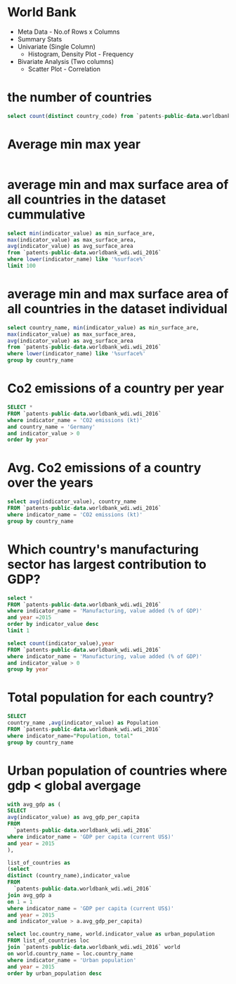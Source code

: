 # World Bank

* Meta Data - No.of Rows x Columns
* Summary Stats
* Univariate (Single Column)
  * Histogram, Density Plot - Frequency
* Bivariate Analysis (Two columns)  
  * Scatter Plot - Correlation

# the number of countries
```sql
select count(distinct country_code) from `patents-public-data.worldbank_wdi.wdi_2016`
```

# Average min max year
```sql
```

# average min and max surface area of all countries in the dataset cummulative
```sql
select min(indicator_value) as min_surface_are,
max(indicator_value) as max_surface_area,
avg(indicator_value) as avg_surface_area
from `patents-public-data.worldbank_wdi.wdi_2016`
where lower(indicator_name) like '%surface%'
limit 100
```

# average min and max surface area of all countries in the dataset individual
```sql
select country_name, min(indicator_value) as min_surface_are,
max(indicator_value) as max_surface_area,
avg(indicator_value) as avg_surface_area
from `patents-public-data.worldbank_wdi.wdi_2016`
where lower(indicator_name) like '%surface%'
group by country_name
```
# Co2 emissions of a country per year
```sql
SELECT * 
FROM `patents-public-data.worldbank_wdi.wdi_2016`
where indicator_name = 'CO2 emissions (kt)'
and country_name = 'Germany'
and indicator_value > 0
order by year
```
# Avg. Co2 emissions of a country over the years
```sql
select avg(indicator_value), country_name
FROM `patents-public-data.worldbank_wdi.wdi_2016`
where indicator_name = 'CO2 emissions (kt)'
group by country_name
```

# Which country's manufacturing sector has largest contribution to GDP?
```sql
select *
FROM `patents-public-data.worldbank_wdi.wdi_2016`
where indicator_name = 'Manufacturing, value added (% of GDP)'
and year =2015
order by indicator_value desc
limit 1
```
```sql
select count(indicator_value),year
FROM `patents-public-data.worldbank_wdi.wdi_2016`
where indicator_name = 'Manufacturing, value added (% of GDP)'
and indicator_value > 0
group by year
```

# Total population for each country?
```sql
SELECT
country_name ,avg(indicator_value) as Population
FROM `patents-public-data.worldbank_wdi.wdi_2016`
where indicator_name="Population, total"
group by country_name
```

# Urban population of countries where gdp < global avergage
```sql
with avg_gdp as (
SELECT
avg(indicator_value) as avg_gdp_per_capita
FROM
  `patents-public-data.worldbank_wdi.wdi_2016`
where indicator_name = 'GDP per capita (current US$)'
and year = 2015
),

list_of_countries as 
(select 
distinct (country_name),indicator_value 
FROM
  `patents-public-data.worldbank_wdi.wdi_2016`
join avg_gdp a
on 1 = 1 
where indicator_name = 'GDP per capita (current US$)'
and year = 2015
and indicator_value > a.avg_gdp_per_capita)

select loc.country_name, world.indicator_value as urban_population
FROM list_of_countries loc 
join `patents-public-data.worldbank_wdi.wdi_2016` world
on world.country_name = loc.country_name 
where indicator_name = 'Urban population'
and year = 2015
order by urban_population desc
```
